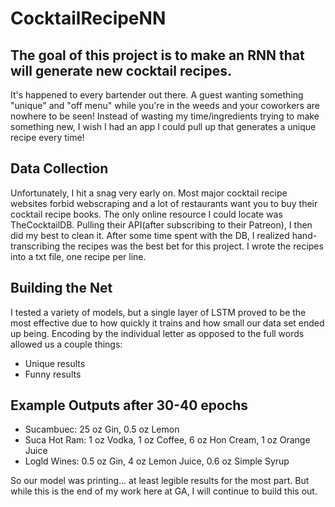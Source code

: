 # CocktailRecipeNN

## The goal of this project is to make an RNN that will generate new cocktail recipes.

It's happened to every bartender out there. A guest wanting something "unique" and "off menu" while you're in the weeds and your coworkers are nowhere to be seen! Instead of wasting my time/ingredients trying to make something new, I wish I had an app I could pull up that generates a unique recipe every time!

## Data Collection

Unfortunately, I hit a snag very early on. Most major cocktail recipe websites forbid webscraping and a lot of restaurants want you to buy their cocktail recipe books. The only online resource I could locate was TheCocktailDB. Pulling their API(after subscribing to their Patreon), I then did my best to clean it. After some time spent with the DB, I realized hand-transcribing the recipes was the best bet for this project. I wrote the recipes into a txt file, one recipe per line.

## Building the Net

I tested a variety of models, but a single layer of LSTM proved to be the most effective due to how quickly it trains and how small our data set ended up being. Encoding by the individual letter as opposed to the full words allowed us a couple things:
- Unique results
- Funny results

## Example Outputs after 30-40 epochs

- Sucambuec: 25 oz Gin, 0.5 oz Lemon
- Suca Hot Ram: 1 oz Vodka, 1 oz Coffee, 6 oz Hon Cream, 1 oz Orange Juice
- Logld Wines: 0.5 oz Gin, 4 oz Lemon Juice, 0.6 oz Simple Syrup

So our model was printing... at least legible results for the most part. But while this is the end of my work here at GA, I will continue to build this out. 
